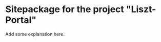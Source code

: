 Sitepackage for the project "Liszt-Portal"
==============================================================

Add some explanation here.
